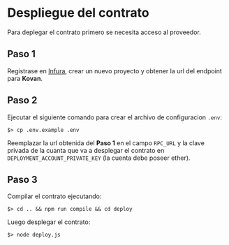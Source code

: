 # Despliegue del contrato

Para deplegar el contrato primero se necesita acceso al proveedor.

## Paso 1
Registrase en [Infura](https://infura.io/), crear un nuevo proyecto y obtener la url del endpoint para **Kovan**.

## Paso 2

Ejecutar el siguiente comando para crear el archivo de configuracion `.env`:
```
$> cp .env.example .env
```

Reemplazar la url obtenida del **Paso 1** en el campo `RPC_URL` y la clave privada de la cuanta que va a desplegar el contrato en `DEPLOYMENT_ACCOUNT_PRIVATE_KEY` (la cuenta debe poseer ether).

## Paso 3

Compilar el contrato ejecutando:
```
$> cd .. && npm run compile && cd deploy
```
Luego desplegar el contrato:
```
$> node deploy.js
```
